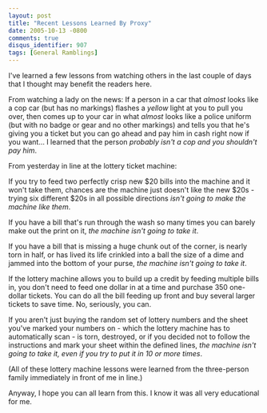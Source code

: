 ```yaml
---
layout: post
title: "Recent Lessons Learned By Proxy"
date: 2005-10-13 -0800
comments: true
disqus_identifier: 907
tags: [General Ramblings]
---
```

I've learned a few lessons from watching others in the last couple of
days that I thought may benefit the readers here.
 
 From watching a lady on the news: If a person in a car that *almost*
looks like a cop car (but has no markings) flashes a *yellow* light at
you to pull you over, then comes up to your car in what *almost* looks
like a police uniform (but with no badge or gear and no other markings)
and tells you that he's giving you a ticket but you can go ahead and pay
him in cash right now if you want... I learned that the person *probably
isn't a cop and you shouldn't pay him*.
 
 From yesterday in line at the lottery ticket machine:
 
 If you try to feed two perfectly crisp new \$20 bills into the machine
and it won't take them, chances are the machine just doesn't like the
new \$20s - trying six different \$20s in all possible directions *isn't
going to make the machine like them*.
 
 If you have a bill that's run through the wash so many times you can
barely make out the print on it, *the machine isn't going to take it*.
 
 If you have a bill that is missing a huge chunk out of the corner, is
nearly torn in half, or has lived its life crinkled into a ball the size
of a dime and jammed into the bottom of your purse, *the machine isn't
going to take it*.
 
 If the lottery machine allows you to build up a credit by feeding
multiple bills in, you don't need to feed one dollar in at a time and
purchase 350 one-dollar tickets. You can do all the bill feeding up
front and buy several larger tickets to save time. No, seriously, you
can.
 
 If you aren't just buying the random set of lottery numbers and the
sheet you've marked your numbers on - which the lottery machine has to
automatically scan - is torn, destroyed, or if you decided not to follow
the instructions and mark your sheet within the defined lines, *the
machine isn't going to take it, even if you try to put it in 10 or more
times*.
 
 (All of these lottery machine lessons were learned from the
three-person family immediately in front of me in line.)
 
 Anyway, I hope you can all learn from this. I know it was all very
educational for me.
